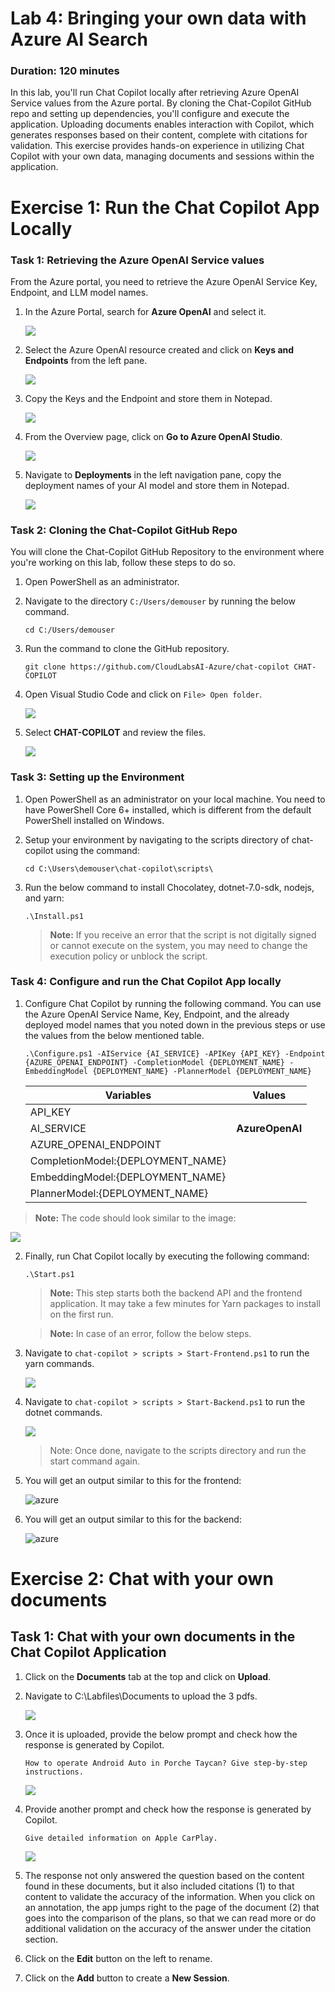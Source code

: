 # Lab 4: Bringing your own data with Azure AI Search

### Duration: 120 minutes

In this lab, you'll run Chat Copilot locally after retrieving Azure OpenAI Service values from the Azure portal. By cloning the Chat-Copilot GitHub repo and setting up dependencies, you'll configure and execute the application. Uploading documents enables interaction with Copilot, which generates responses based on their content, complete with citations for validation. This exercise provides hands-on experience in utilizing Chat Copilot with your own data, managing documents and sessions within the application.
 
# Exercise 1: Run the Chat Copilot App Locally

### Task 1: Retrieving the Azure OpenAI Service values

From the Azure portal, you need to retrieve the Azure OpenAI Service Key, Endpoint, and LLM model names.

1. In the Azure Portal, search for **Azure OpenAI** and select it.
   
    ![](./Media/azure-openai-1-new.png)

2. Select the Azure OpenAI resource created and click on **Keys and Endpoints** from the left pane.
   
    ![](./Media/ch1.png)

3. Copy the Keys and the Endpoint and store them in Notepad.
   
    ![](./Media/keys_endpts.png)

4. From the Overview page, click on **Go to Azure OpenAI Studio**.
   
    ![](./Media/ch2.png)

5. Navigate to **Deployments** in the left navigation pane, copy the deployment names of your AI model and store them in Notepad.
    
    ![](./Media/deployment_models1.png)

### Task 2: Cloning the Chat-Copilot GitHub Repo

You will clone the Chat-Copilot GitHub Repository to the environment where you're working on this lab, follow these steps to do so.

1. Open PowerShell as an administrator.
   
1. Navigate to the directory `C:/Users/demouser` by running the below command.
 
   ``` 
   cd C:/Users/demouser
   ```
1. Run the command to clone the GitHub repository.
   
   ``` 
   git clone https://github.com/CloudLabsAI-Azure/chat-copilot CHAT-COPILOT
   ```
1. Open Visual Studio Code and click on `File> Open folder`.

   ![](./Media/ch3.png)

1. Select **CHAT-COPILOT** and review the files.

   ![](./Media/ch4.png)

### Task 3: Setting up the Environment

1. Open PowerShell as an administrator on your local machine. You need to have PowerShell Core 6+ installed, which is different from the default PowerShell installed on Windows.

2. Setup your environment by navigating to the scripts directory of chat-copilot using the command:

   ``` 
   cd C:\Users\demouser\chat-copilot\scripts\
   ```

3. Run the below command to install Chocolatey, dotnet-7.0-sdk, nodejs, and yarn:

   ```
   .\Install.ps1
   ```

   >**Note:** If you receive an error that the script is not digitally signed or cannot execute on the system, you may need to change the execution policy or unblock the script.

### Task 4: Configure and run the Chat Copilot App locally

1. Configure Chat Copilot by running the following command. You can use the Azure OpenAI Service Name, Key, Endpoint, and the already deployed model names that you noted down in the previous steps or use the values from the below mentioned table.
   
   ```
   .\Configure.ps1 -AIService {AI_SERVICE} -APIKey {API_KEY} -Endpoint {AZURE_OPENAI_ENDPOINT} -CompletionModel {DEPLOYMENT_NAME} -EmbeddingModel {DEPLOYMENT_NAME} -PlannerModel {DEPLOYMENT_NAME}
   ```
   | **Variables**                          | **Values**                                            |
   | ---------------------------------------| ------------------------------------------------------|
   | API_KEY                                | **<inject key="OpenAIKey" enableCopy="true"/>**       |
   | AI_SERVICE                             | **AzureOpenAI**| 
   | AZURE_OPENAI_ENDPOINT                  | **<inject key="OpenAIEndpoint" enableCopy="true"/>**  |
   | CompletionModel:{DEPLOYMENT_NAME}      | **<inject key="CompletionModel" enableCopy="true"/>** |
   | EmbeddingModel:{DEPLOYMENT_NAME}       | **<inject key="EmbeddingModel" enableCopy="true"/>**  |
   | PlannerModel:{DEPLOYMENT_NAME}         | **<inject key="CompletionModel" enableCopy="true"/>** |
 

  >**Note:** The code should look similar to the image:

  ![](./Media/code-1.png)


2. Finally, run Chat Copilot locally by executing the following command:
   
   ```
   .\Start.ps1
   ```
      >**Note:** This step starts both the backend API and the frontend application. It may take a few minutes for Yarn packages to install on the first run.

      >**Note:** In case of an error, follow the below steps.
      
3. Navigate to `chat-copilot > scripts > Start-Frontend.ps1` to run the yarn commands.

   ![](./Media/ch14.png)

4. Navigate to `chat-copilot > scripts > Start-Backend.ps1` to run the dotnet commands.

   ![](./Media/ch15.png)

   >Note: Once done, navigate to the scripts directory and run the start command again.
   
5. You will get an output similar to this for the frontend:

   ![azure](./Media/3-1.png)

6. You will get an output similar to this for the backend:

   ![azure](./Media/3-2.png)

# Exercise 2: Chat with your own documents

## Task 1: Chat with your own documents in the Chat Copilot Application

1. Click on the **Documents** tab at the top and click on **Upload**.

1. Navigate to C:\Labfiles\Documents to upload the 3 pdfs.

   ![](./Media/ch10.png)

1. Once it is uploaded, provide the below prompt and check how the response is generated by Copilot.

   ```
   How to operate Android Auto in Porche Taycan? Give step-by-step instructions.
   ```
   ![](./Media/ch12.png)
   
1. Provide another prompt and check how the response is generated by Copilot.

   ```
   Give detailed information on Apple CarPlay.
   ```
   ![](./Media/ch13.png)
   
1. The response not only answered the question based on the content found in these documents, but it also included citations (1) to that content to validate the accuracy of the information. When you click on an annotation, the app jumps right to the page of the document (2) that goes into the comparison of the plans, so that we can read more or do additional validation on the accuracy of the answer under the citation section.

1. Click on the **Edit** button on the left to rename.

1. Click on the **Add** button to create a **New Session**.
